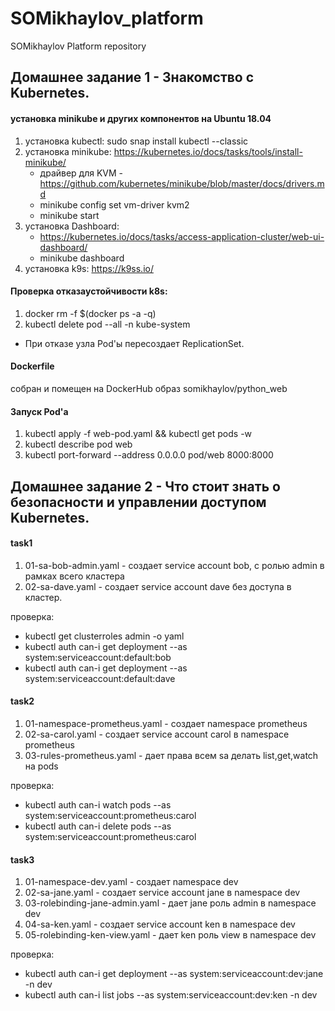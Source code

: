 # SOMikhaylov_platform
SOMikhaylov Platform repository

## Домашнее задание 1 - Знакомство с Kubernetes.
#### установка minikube и других компонентов на Ubuntu 18.04
1. установка kubectl: sudo snap install kubectl --classic
2. установка minikube: https://kubernetes.io/docs/tasks/tools/install-minikube/
   - драйвер для KVM - https://github.com/kubernetes/minikube/blob/master/docs/drivers.md
   - minikube config set vm-driver kvm2
   - minikube start
3. установка Dashboard:
   - https://kubernetes.io/docs/tasks/access-application-cluster/web-ui-dashboard/
   - minikube dashboard
4. установка k9s: https://k9ss.io/

#### Проверка отказаустойчивости k8s:
  1. docker rm -f $(docker ps -a -q)
  2. kubectl delete pod --all -n kube-system

  - При отказе узла Pod'ы пересоздает ReplicationSet.

#### Dockerfile
собран и помещен на DockerHub образ somikhaylov/python_web

#### Запуск Pod'a
1. kubectl apply -f web-pod.yaml && kubectl get pods -w
2. kubectl  describe  pod  web
3. kubectl port-forward --address 0.0.0.0 pod/web 8000:8000

## Домашнее задание 2 - Что стоит знать о безопасности и управлении доступом Kubernetes.
#### task1
1. 01-sa-bob-admin.yaml - создает service account bob, с ролью admin в рамках всего кластера
2. 02-sa-dave.yaml - создает service account dave без доступа в кластер.

проверка:
 - kubectl get clusterroles admin -o yaml
 - kubectl auth can-i get deployment --as system:serviceaccount:default:bob
 - kubectl auth can-i get deployment --as system:serviceaccount:default:dave
#### task2
1. 01-namespace-prometheus.yaml - создает namespace prometheus
2. 02-sa-carol.yaml - создает service account carol в namespace prometheus
3. 03-rules-prometheus.yaml - дает права всем sa делать list,get,watch на pods

проверка:
 - kubectl auth can-i watch pods --as system:serviceaccount:prometheus:carol
 - kubectl auth can-i delete pods --as system:serviceaccount:prometheus:carol
#### task3
1. 01-namespace-dev.yaml - создает namespace dev
2. 02-sa-jane.yaml - создает service account jane в namespace dev
3. 03-rolebinding-jane-admin.yaml - дает jane роль admin в namespace dev
4. 04-sa-ken.yaml - создает service account ken в namespace dev
5. 05-rolebinding-ken-view.yaml - дает ken роль view в namespace dev

проверка:
 - kubectl auth can-i get deployment --as system:serviceaccount:dev:jane -n dev
 - kubectl auth can-i list jobs --as system:serviceaccount:dev:ken -n dev
